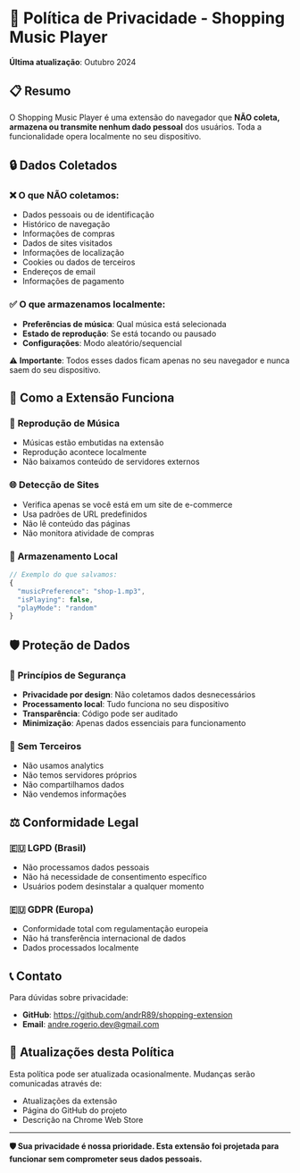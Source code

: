 # 🔐 Política de Privacidade - Shopping Music Player

**Última atualização**: Outubro 2024

## 📋 **Resumo**

O Shopping Music Player é uma extensão do navegador que **NÃO coleta, armazena ou transmite nenhum dado pessoal** dos usuários. Toda a funcionalidade opera localmente no seu dispositivo.

## 🔒 **Dados Coletados**

### ❌ **O que NÃO coletamos:**
- Dados pessoais ou de identificação
- Histórico de navegação
- Informações de compras
- Dados de sites visitados
- Informações de localização
- Cookies ou dados de terceiros
- Endereços de email
- Informações de pagamento

### ✅ **O que armazenamos localmente:**
- **Preferências de música**: Qual música está selecionada
- **Estado de reprodução**: Se está tocando ou pausado
- **Configurações**: Modo aleatório/sequencial

⚠️ **Importante**: Todos esses dados ficam apenas no seu navegador e nunca saem do seu dispositivo.

## 🔧 **Como a Extensão Funciona**

### 🎵 **Reprodução de Música**
- Músicas estão embutidas na extensão
- Reprodução acontece localmente
- Não baixamos conteúdo de servidores externos

### 🌐 **Detecção de Sites**
- Verifica apenas se você está em um site de e-commerce
- Usa padrões de URL predefinidos
- Não lê conteúdo das páginas
- Não monitora atividade de compras

### 💾 **Armazenamento Local**
```javascript
// Exemplo do que salvamos:
{
  "musicPreference": "shop-1.mp3",
  "isPlaying": false,
  "playMode": "random"
}
```

## 🛡️ **Proteção de Dados**

### 🔐 **Princípios de Segurança**
- **Privacidade por design**: Não coletamos dados desnecessários
- **Processamento local**: Tudo funciona no seu dispositivo
- **Transparência**: Código pode ser auditado
- **Minimização**: Apenas dados essenciais para funcionamento

### 🚫 **Sem Terceiros**
- Não usamos analytics
- Não temos servidores próprios
- Não compartilhamos dados
- Não vendemos informações

## ⚖️ **Conformidade Legal**

### 🇪🇺 **LGPD (Brasil)**
- Não processamos dados pessoais
- Não há necessidade de consentimento específico
- Usuários podem desinstalar a qualquer momento

### 🇪🇺 **GDPR (Europa)**
- Conformidade total com regulamentação europeia
- Não há transferência internacional de dados
- Dados processados localmente

## 📞 **Contato**

Para dúvidas sobre privacidade:
- **GitHub**: https://github.com/andrR89/shopping-extension
- **Email**: andre.rogerio.dev@gmail.com

## 🔄 **Atualizações desta Política**

Esta política pode ser atualizada ocasionalmente. Mudanças serão comunicadas através de:
- Atualizações da extensão
- Página do GitHub do projeto
- Descrição na Chrome Web Store

---

**🛡️ Sua privacidade é nossa prioridade. Esta extensão foi projetada para funcionar sem comprometer seus dados pessoais.**